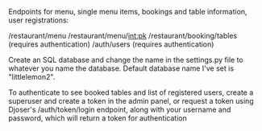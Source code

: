 Endpoints for menu, single menu items, bookings and table information, user registrations: 

/restaurant/menu 
/restaurant/menu/<int:pk>
/restaurant/booking/tables (requires authentication)
/auth/users (requires authentication)

Create an SQL database and change the name in the settings.py file to whatever you name the database. Default database name I've set is 
"littlelemon2". 

To authenticate to see booked tables and list of registered users, create a superuser and create a token in the admin panel, or request a token
using Djoser's /auth/token/login endpoint, along with your username and password, which will return a token for authentication

